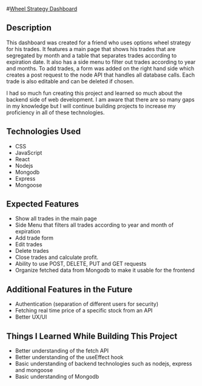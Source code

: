 
#[Wheel Strategy Dashboard](https://wheel-strategy-dashboard.onrender.com/)

## Description
This dashboard was created for a friend who uses options wheel strategy for his trades. It features a main page that shows his trades that are segregated by month and a table that separates trades according to expiration date. It also has a side menu to filter out trades according to year and months. To add trades, a form was added on the right hand side which creates a post request to the node API that handles all database calls. Each trade is also editable and can be deleted if chosen.

I had so much fun creating this project and learned so much about the backend side of web development. I am aware that there are so many gaps in my knowledge but I will continue building projects to increase my proficiency in all of these technologies.

## Technologies Used
- CSS
- JavaScript
- React
- Nodejs
- Mongodb
- Express
- Mongoose

## Expected Features
- Show all trades in the main page
- Side Menu that filters all trades according to year and month of expiration
- Add trade form
- Edit trades
- Delete trades
- Close trades and calculate profit.
- Ability to use POST, DELETE, PUT and GET requests
- Organize fetched data from Mongodb to make it usable for the frontend


## Additional Features in the Future
- Authentication (separation of different users for security)
- Fetching real time price of a specific stock from an API
- Better UX/UI

## Things I Learned While Building This Project
- Better understanding of the fetch API
- Better understanding of the useEffect hook
- Basic understanding of backend technologies such as nodejs, express and mongoose
- Basic understanding of Mongodb
